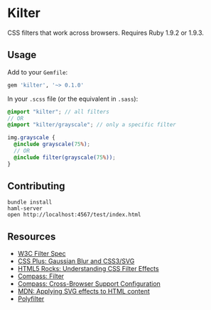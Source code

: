 # Kilter

CSS filters that work across browsers.  Requires Ruby 1.9.2 or 1.9.3.

## Usage

Add to your `Gemfile`:

```ruby
gem 'kilter', '~> 0.1.0'
```

In your `.scss` file (or the equivalent in `.sass`):

```scss
@import "kilter"; // all filters
// OR
@import "kilter/grayscale"; // only a specific filter

img.grayscale {
  @include grayscale(75%);
  // OR
  @include filter(grayscale(75%));
}
```

## Contributing

```
bundle install
haml-server
open http://localhost:4567/test/index.html
```

## Resources

* [W3C Filter Spec](https://dvcs.w3.org/hg/FXTF/raw-file/tip/filters/index.html)
* [CSS Plus: Gaussian Blur and CSS3/SVG](http://css-plus.com/2012/03/gaussian-blur/)
* [HTML5 Rocks: Understanding CSS Filter Effects](http://www.html5rocks.com/en/tutorials/filters/understanding-css/)
* [Compass: Filter](http://compass-style.org/reference/compass/css3/filter/)
* [Compass: Cross-Browser Support Configuration](http://compass-style.org/reference/compass/support/)
* [MDN: Applying SVG effects to HTML content](https://developer.mozilla.org/en-US/docs/Applying_SVG_effects_to_HTML_content)
* [Polyfilter](https://github.com/Schepp/CSS-Filters-Polyfill)
